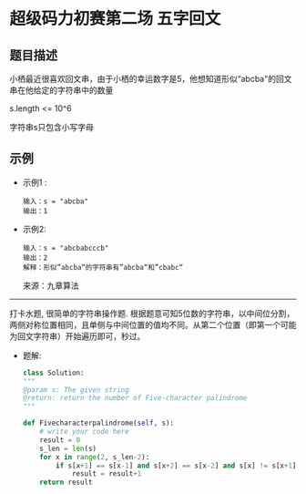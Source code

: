 # 超级码力初赛第二场 五字回文


## 题目描述
小栖最近很喜欢回文串，由于小栖的幸运数字是5，他想知道形似“abcba"的回文串在他给定的字符串中的数量

s.length <= 10^6

字符串s只包含小写字母


## 示例
- 示例1 :
    ```
    输入：s = "abcba"
    输出：1
    ```
- 示例2:
    ```
    输入：s = "abcbabcccb"
    输出：2
    解释：形似”abcba“的字符串有”abcba“和”cbabc“
    ```

    来源：九章算法
    

---
打卡水题, 很简单的字符串操作题. 根据题意可知5位数的字符串，以中间位分割，两侧对称位置相同，且单侧与中间位置的值均不同。从第二个位置（即第一个可能为回文字符串）开始遍历即可，秒过。
- 题解:

    ```python
    class Solution:
    """
    @param s: The given string
    @return: return the number of Five-character palindrome
    """

    def Fivecharacterpalindrome(self, s):
        # write your code here
        result = 0
        s_len = len(s)
        for x in range(2, s_len-2):
            if s[x+1] == s[x-1] and s[x+2] == s[x-2] and s[x] != s[x+1] and  s[x] != s[x+2] and s[x+1] != s[x+2]:
                result = result+1
        return result
    ```

